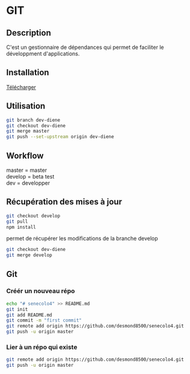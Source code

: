 # GIT

## Description

C'est un gestionnaire de dépendances qui permet de faciliter le développment d'applications.

## Installation

[Télécharger](https://nodejs.org/en/download/)

## Utilisation

```bash
git branch dev-diene
git checkout dev-diene
git merge master
git push --set-upstream origin dev-diene
```

## Workflow

master = master  
develop = beta  test  
dev = developper  

## Récupération des mises à jour

```bash
git checkout develop
git pull
npm install
```

permet de récupérer les modifications de la branche develop

```bash
git checkout dev-diene
git merge develop
```

## Git

### Créér un nouveau répo 

```bash
echo "# senecolo4" >> README.md
git init
git add README.md
git commit -m "first commit"
git remote add origin https://github.com/desmond8500/senecolo4.git
git push -u origin master
```

### Lier à un répo qui existe

```bash
git remote add origin https://github.com/desmond8500/senecolo4.git
git push -u origin master
```
